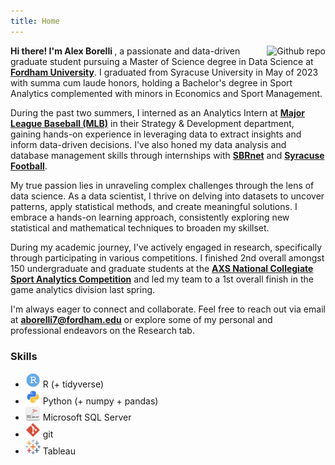 ```yaml
---
title: Home
---
```


[<img src="borelli2.png" style="max-width:25%;min-width:50px;float:right;" alt="Github repo" />](https://github.com/afborell)

<b> Hi there! I'm Alex Borelli </b>, a passionate and data-driven graduate student pursuing a Master of Science degree in Data Science at [__Fordham University__](https://www.fordham.edu/). I graduated from Syracuse University in May of 2023 with summa cum laude honors, holding a Bachelor's degree in Sport Analytics complemented with minors in Economics and Sport Management.

During the past two summers, I interned as an Analytics Intern at [__Major League Baseball (MLB)__](https://www.mlb.com/) in their Strategy & Development department, gaining hands-on experience in leveraging data to extract insights and inform data-driven decisions. I've also honed my data analysis and database management skills through internships with [__SBRnet__](https://sportsmarketanalytics.com/home.aspx?rs=nf) and [__Syracuse Football__](https://cuse.com/sports/football).

My true passion lies in unraveling complex challenges through the lens of data science. As a data scientist, I thrive on delving into datasets to uncover patterns, apply statistical methods, and create meaningful solutions. I embrace a hands-on learning approach, consistently exploring new statistical and mathematical techniques to broaden my skillset.

During my academic journey, I've actively engaged in research, specifically through participating in various competitions. I finished 2nd overall amongst 150 undergraduate and graduate students at the [__AXS National Collegiate Sport Analytics Competition__](https://news.syr.edu/blog/2023/03/01/falk-college-sport-analytics-students-continue-success-at-national-competitions/) and led my team to a 1st overall finish in the game analytics division last spring.

I'm always eager to connect and collaborate. Feel free to reach out via email at [__aborelli7@fordham.edu__](aborelli7@fordham.edu) or explore some of my personal and professional endeavors on the Research tab.

### Skills

- <img src="rstudio.png" style="max-width:5%;min-width:5px"> R (+ tidyverse)
- <img src="python.png" style="max-width:5%;min-width:5px"> Python (+ numpy + pandas)
- <img src="sql-server.png" style="max-width:5%;min-width:5px"> Microsoft SQL Server
- <img src="git.png" style="max-width:5%;min-width:5px"> git
- <img src="tableau.svg" style="max-width:5%;min-width:5px"> Tableau

